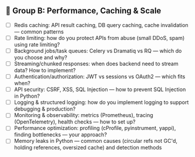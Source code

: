 ## 🚀 Group B: Performance, Caching & Scale

- [ ] Redis caching: API result caching, DB query caching, cache invalidation — common patterns
- [ ] Rate limiting: how do you protect APIs from abuse (small DDoS, spam) using rate limiting?
- [ ] Background jobs/task queues: Celery vs Dramatiq vs RQ — which do you choose and why?
- [ ] Streaming/chunked responses: when does backend need to stream data? How to implement?
- [ ] Authentication/authorization: JWT vs sessions vs OAuth2 — which fits when?
- [ ] API security: CSRF, XSS, SQL Injection — how to prevent SQL Injection in Python?
- [ ] Logging & structured logging: how do you implement logging to support debugging & production?
- [ ] Monitoring & observability: metrics (Prometheus), tracing (OpenTelemetry), health checks — how to set up?
- [ ] Performance optimization: profiling (cProfile, pyinstrument, yappi), finding bottlenecks — your approach?
- [ ] Memory leaks in Python — common causes (circular refs not GC'd, holding references, oversized cache) and detection methods
